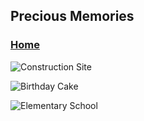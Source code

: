 ##                                      Precious Memories
### [Home](https://ahmedjamjalloh.github.io/index)

![Construction Site](https://AhmedJamJalloh.github.io/IMG20130608_005.jpg) 

![Birthday Cake](https://AhmedJamJalloh.github.io/IMG20130706_001.jpg) 

![Elementary School](https://AhmedJamJalloh.github.io/IMG_0009.JPG) 
